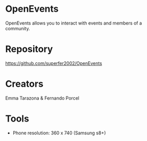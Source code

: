 # OpenEvents
OpenEvents allows you to interact with events and members of a community.

# Repository
https://github.com/superfer2002/OpenEvents

# Creators
Emma Tarazona & Fernando Porcel

# Tools
- Phone resolution: 360 x 740 (Samsung s8+)
